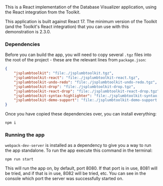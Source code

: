 This is a React implementation of the Database Visualizer application, using the React integration from the Toolkit.

This application is built against React 17.  The minimum version of the Toolkit (and the Toolkit's React integration) that you can use with this demonstration is 2.3.0.

### Dependencies

Before you can build the app, you will need to copy several `.tgz` files into the root of the project - these are the relevant lines from `package.json`:

```json
{
    "jsplumbtoolkit": "file:./jsplumbtoolkit.tgz",
    "jsplumbtoolkit-react": "file:./jsplumbtoolkit-react.tgz",
    "jsplumbtoolkit-undo-redo": "file:./jsplumbtoolkit-undo-redo.tgz",
    "jsplumbtoolkit-drop": "file:./jsplumbtoolkit-drop.tgz",
    "jsplumbtoolkit-react-drop": "file:./jsplumbtoolkit-react-drop.tgz",
    "jsplumbtoolkit-syntax-highlighter": "file:./jsplumbtoolkit-syntax-highlighter.tgz",
    "jsplumbtoolkit-demo-support": "file:./jsplumbtoolkit-demo-support.tgz"
}
```

Once you have copied these dependencies over, you can install everything:

```
npm i 
```

### Running the app

`webpack-dev-server` is installed as a dependency to give you a way to run the app standalone. To run the app execute this
command in the terminal:

```
npm run start
```

This will run the app on, by default, port 8080. If that port is in use, 8081 will be tried, and if that is in use, 8082 will be tried, etc. You can see in the console which port the server was successfully started on.
